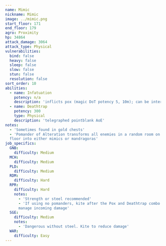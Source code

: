 ```yaml
---
name: Mimic
nickname: Mimic
image: ../mimic.png
start_floor: 171
end_floor: 179
agro: Proximity
hp: 34864
attack_damage: 3064
attack_type: Physical
vulnerabilities:
  bind: false
  heavy: false
  sleep: false
  slow: false
  stun: false
  resolution: false
sort_order: 10
abilities:
  - name: Infatuation
    potency: n/a
    description: 'inflicts pox (magic DoT potency 5, 10m); can be interrupted'
  - name: Deathtrap
    potency: 300
    type: Physical
    description: 'telegraphed pointblank AoE'
notes:
  - 'Sometimes found in gold chests'
  - 'Pomander of Alteration transforms all enemies in a random room on the next
  floor into either mimics or mandragoras'
job_specifics:
  GNB:
    difficulty: Medium
  MCH:
    difficulty: Medium
  PLD:
    difficulty: Medium
  RDM:
    difficulty: Hard
  RPR:
    difficulty: Hard
    notes:
      - 'Strength or steel recommended'
      - 'If using no pomanders, kite after the Pox and Deathtrap combo to
      manage incoming damage'
  SGE:
    difficulty: Medium
    notes:
      - 'Dangerous without steel. Kite to reduce damage'
  WAR:
    difficulty: Easy
---
```

